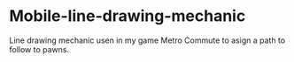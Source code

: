 # Mobile-line-drawing-mechanic
Line drawing mechanic usen in my game Metro Commute to asign a path to follow to pawns.
